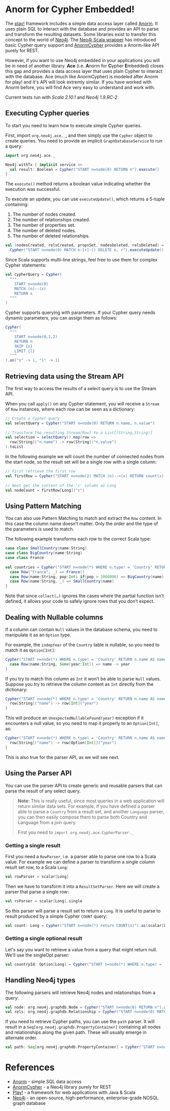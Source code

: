 # Anorm for Cypher Embedded!

The [play!](http://www.playframework.org/) framework includes a simple data access layer called [Anorm](http://www.playframework.org/documentation/2.0.4/ScalaAnorm). It uses plain SQL to interact with the database and provides an API to parse and transform the resulting datasets.
Some libraries exist to transfer this concept to the world of [Neo4j](http://www.neo4j.org/). The [Neo4j Scala wrapper](https://github.com/FaKod/neo4j-scala/) has introduced basic Cypher query support and [AnormCypher](http://anormcypher.org/) provides a Anorm-like API purely for REST.

However, if you want to use Neo4j embedded in your applications you will be in need of another library. **Ace** (i.e. **A**norm for **C**ypher **E**mbedded) closes this gap and provides a data access layer that uses plain Cypher to interact with the database. Ace (much like AnormCypher) is modeled after Anorm for play! and it's API will look extremly similar.
If you have worked with Anorm before, you will find Ace very easy to understand and work with.

Current tests run with *Scala 2.10.1* and *Neo4j 1.9.RC-2*.

## Executing Cypher queries

To start you need to learn how to execute simple Cypher queries.

First, import `org.neo4j.ace._`, and then simply use the `Cypher` object to create queries. You need to provide an implicit `GraphDatabaseService` to run a query:

```scala
import org.neo4j.ace._

Neo4j.withTx { implicit service =>
  val result: Boolean = Cypher("START n=node(0) RETURN n").execute()    
} 
```

The `execute()` method returns a boolean value indicating whether the execution was successful.

To execute an update, you can use `executeUpdate()`, which returns a 5-tuple containing:
 1. The number of nodes created.
 2. The number of relationships created.
 3. The number of properties set.
 4. The number of deleted nodes.
 5. The number of deleted relationships.

```scala
val (nodesCreated, relsCreated, propsSet, nodesDeleted, relsDeleted) =
  Cypher("START n=node(0) MATCH n-[r]-() DELETE n, r").executeUpdate()
```

Since Scala supports multi-line strings, feel free to use them for complex Cypher statements:

```scala
val cypherQuery = Cypher(
  """
    START n=node(0)
    MATCH (n)--(x)
    RETURN x
  """
)
```

Cypher supports querying with parameters. If your Cypher query needs dynamic parameters, you can assign them as follows:

```scala
Cypher(
  """
    START n=node(0,1,2)
    RETURN n
    SKIP {s}
    LIMIT {l}
  """
).on("s" -> 1, "l" -> 1)
```

## Retrieving data using the Stream API

The first way to access the results of a select query is to use the Stream API.

When you call `apply()` on any Cypher statement, you will receive a `Stream` of `Row` instances, where each row can be seen as a dictionary:

```scala
// Create a Cypher query
val selectQuery = Cypher("START n=node(0) RETURN n.name, n.value")
 
// Transform the resulting Stream[Row] to a List[(String,String)]
val selection = selectQuery().map(row => 
  row[String]("n.name") -> row[String]("n.value")
).toList
```

In the following example we will count the number of connected nodes from the start node, so the result set will be a single row with a single column:

```scala
// First retrieve the first row
val firstRow = Cypher("START n=node(2) MATCH (n)-->(x) RETURN count(x) AS c").apply().head
 
// Next get the content of the 'c' column as Long
val nodeCount = firstRow[Long]("c")
```

## Using Pattern Matching

You can also use Pattern Matching to match and extract the `Row` content. In this case the column name doesn’t matter. Only the order and the type of the parameters is used to match.

The following example transforms each row to the correct Scala type:

```scala
case class SmallCountry(name:String) 
case class BigCountry(name:String) 
case class France
 
val countries = Cypher("START n=node(*) WHERE n.type! = 'Country' RETURN n.name as name, n.population as pop")().collect {
  case Row("France", _) => France()
  case Row(name:String, pop:Int) if(pop > 1000000) => BigCountry(name)
  case Row(name:String, _) => SmallCountry(name)      
}
```

Note that since `collect(…)` ignores the cases where the partial function isn’t defined, it allows your code to safely ignore rows that you don’t expect.

## Dealing with Nullable columns

If a column can contain `Null` values in the database schema, you need to manipulate it as an `Option` type.

For example, the `indepYear` of the `Country` table is nullable, so you need to match it as `Option[Int]`:

```scala
Cypher("START n=node(*) WHERE n.type! = 'Country' RETURN n.name AS name, n.indepYear? AS year")().collect {
  case Row(name:String, Some(year:Int)) => name -> year
}
```

If you try to match this column as `Int` it won’t be able to parse `Null` values. Suppose you try to retrieve the column content as `Int` directly from the dictionary:

```scala
Cypher("START n=node(*) WHERE n.type! = 'Country' RETURN n.name AS name, n.indepYear? AS year")().map { row =>
  row[String]("name") -> row[Int]("year")
}
```

This will produce an `UnexpectedNullableFound(year)` exception if it encounters a null value, so you need to map it properly to an `Option[Int]`, as:

```scala
Cypher("START n=node(*) WHERE n.type! = 'Country' RETURN n.name AS name, n.indepYear? AS year")().map { row =>
  row[String]("name") -> row[Option[Int]]("year")
}
```

This is also true for the parser API, as we will see next.

## Using the Parser API

You can use the parser API to create generic and reusable parsers that can parse the result of any select query.

> **Note:** This is really useful, since most queries in a web application will return similar data sets. For example, if you have defined a parser able to parse a `Country` from a result set, and another `Language` parser, you can then easily compose them to parse both Country and Language from a join query.
>
> First you need to `import org.neo4j.ace.CypherParser._`

### Getting a single result

First you need a `RowParser`, i.e. a parser able to parse one row to a Scala value. For example we can define a parser to transform a single column result set row, to a Scala `Long`:

```scala
val rowParser = scalar[Long]
```

Then we have to transform it into a `ResultSetParser`. Here we will create a parser that parse a single row:

```scala
val rsParser = scalar[Long].single
```

So this parser will parse a result set to return a `Long`. It is useful to parse to result produced by a simple Cypher `COUNT` query:

```scala
val count: Long = Cypher("START n=node(*) return COUNT(n)").as(scalar[Long].single)
```

### Getting a single optional result

Let's say you want to retrieve a value from a query that might return null. We'll use the singleOpt parser:

```scala
val countryId: Option[Long] = Cypher("START n=node(*) WHERE n.type! = 'Country' AND n.country = 'France' RETURN ID(n)").as(scalar[Long].singleOpt)
```

## Handling Neo4j types

The following parsers will retrieve Neo4j nodes and relationships from a query:

```scala
val node: org.neo4j.graphdb.Node = Cypher("START n=node(0) RETURN n").as(node("n").single)
val rels: org.neo4j.graphdb.Relationship = Cypher("START n=node(0) MATCH n-[r]->() RETURN r").as(relationship("r") *)
```

If you need to retrieve Cypher paths, you can use the `path` parser. It will result in a `Seq[org.neo4j.graphdb.PropertyContainer]` containing all nodes and relationships along the given path. These will usually emerge in alternate order.

```scala
val path: Seq[org.neo4j.graphdb.PropertyContainer] = Cypher("START n=node(0) MATCH p=n-[r]-m RETURN p").as(path("p") *)
```

# References

 * [Anorm](http://www.playframework.com/documentation/2.1.1/ScalaAnorm) - simple SQL data access
 * [AnormCypher](http://anormcypher.org/) - a Neo4j library purely for REST
 * [Play!](http://www.playframework.org/) - a framework for web applications with Java & Scala
 * [Neo4j](http://www.neo4j.org/) - an open-source, high-performance, enterprise-grade NOSQL graph database
